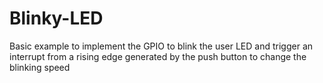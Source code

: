 # Blinky-LED


Basic example to implement the GPIO to blink the user LED and trigger an interrupt from a rising edge generated by the push button to change the blinking speed

